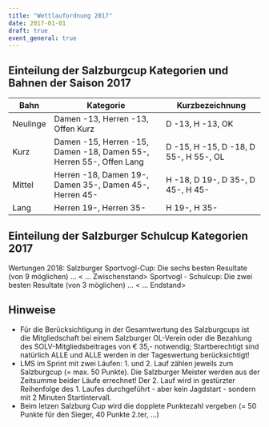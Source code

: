 ```yaml
---
title: "Wettlaufordnung 2017"
date: 2017-01-01
draft: true
event_general: true
---
```


## Einteilung der Salzburgcup Kategorien und Bahnen der Saison 2017

Bahn | Kategorie | Kurzbezeichnung
--- | --- | ---
Neulinge | Damen -13, Herren -13, Offen Kurz | D -13, H -13, OK
Kurz | Damen -15, Herren -15, Damen -18, Damen 55-, Herren 55-, Offen Lang | D -15, H -15, D -18, D 55-, H 55-, OL
Mittel | Herren -18, Damen 19-, Damen 35-, Damen 45-, Herren 45- | H -18, D 19-, D 35-, D 45-, H 45-
Lang | Herren 19-, Herren 35- | H 19-, H 35-

## Einteilung der Salzburger Schulcup Kategorien 2017

Wertungen 2018:
Salzburger Sportvogl-Cup: Die sechs besten Resultate (von 9 möglichen) ... < ... Zwischenstand>
Sportvogl - Schulcup: Die zwei besten Resultate (von 3 möglichen) ... < ... Endstand>

## Hinweise

- Für die Berücksichtigung in der Gesamtwertung des Salzburgcups ist die Mitgliedschaft bei einem Salzburger OL-Verein oder die Bezahlung des SOLV-Mitgliedsbeitrages von € 35,- notwendig; Startberechtigt sind natürlich ALLE und ALLE werden in der Tageswertung berücksichtigt!
- LMS im Sprint mit zwei Läufen: 1. und 2. Lauf zählen jeweils zum Salzburgcup (= max. 50 Punkte). Die Salzburger Meister werden aus der Zeitsumme beider Läufe errechnet! Der 2. Lauf wird in gestürzter Reihenfolge des 1. Laufes durchgeführt - aber kein Jagdstart - sondern mit 2 Minuten Startintervall.
- Beim letzen Salzburg Cup wird die dopplete Punktezahl vergeben (= 50 Punkte für den Sieger, 40 Punkte 2.ter, ...)
